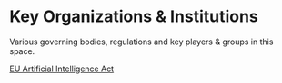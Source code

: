 # Key Organizations & Institutions
Various governing bodies, regulations and key players & groups in this space.

[EU Artificial Intelligence Act](https://artificialintelligenceact.eu/) 
